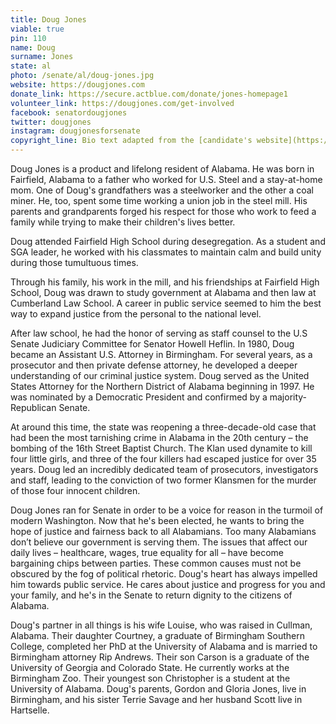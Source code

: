 ```yaml
---
title: Doug Jones
viable: true
pin: 110
name: Doug
surname: Jones
state: al
photo: /senate/al/doug-jones.jpg
website: https://dougjones.com
donate_link: https://secure.actblue.com/donate/jones-homepage1
volunteer_link: https://dougjones.com/get-involved
facebook: senatordougjones
twitter: dougjones
instagram: dougjonesforsenate
copyright_line: Bio text adapted from the [candidate's website](https://dougjones.com/about) and may be &copy; 2019 Doug Jones For Senate.
---
```

Doug Jones is a product and lifelong resident of Alabama. He was born in Fairfield, Alabama to a father who worked for U.S. Steel and a stay-at-home mom. One of Doug's grandfathers was a steelworker and the other a coal miner. He, too, spent some time working a union job in the steel mill. His parents and grandparents forged his respect for those who work to feed a family while trying to make their children's lives better.

Doug attended Fairfield High School during desegregation. As a student and SGA leader, he worked with his classmates to maintain calm and build unity during those tumultuous times.

Through his family, his work in the mill, and his friendships at Fairfield High School, Doug was drawn to study government at Alabama and then law at Cumberland Law School. A career in public service seemed to him the best way to expand justice from the personal to the national level.

After law school, he had the honor of serving as staff counsel to the U.S Senate Judiciary Committee for Senator Howell Heflin. In 1980, Doug became an Assistant U.S. Attorney in Birmingham. For several years, as a prosecutor and then private defense attorney, he developed a deeper understanding of our criminal justice system. Doug served as the United States Attorney for the Northern District of Alabama beginning in 1997. He was nominated by a Democratic President and confirmed by a majority-Republican Senate.

At around this time, the state was reopening a three-decade-old case that had been the most tarnishing crime in Alabama in the 20th century – the bombing of the 16th Street Baptist Church. The Klan used dynamite to kill four little girls, and three of the four killers had escaped justice for over 35 years. Doug led an incredibly dedicated team of prosecutors, investigators and staff, leading to the conviction of two former Klansmen for the murder of those four innocent children. 

Doug Jones ran for Senate in order to be a voice for reason in the turmoil of modern Washington. Now that he's been elected, he wants to bring the hope of justice and fairness back to all Alabamians. Too many Alabamians don’t believe our government is serving them. The issues that affect our daily lives – healthcare, wages, true equality for all – have become bargaining chips between parties. These common causes must not be obscured by the fog of political rhetoric. Doug's heart has always impelled him towards public service. He cares about justice and progress for you and your family, and he's in the Senate to return dignity to the citizens of Alabama.

Doug's partner in all things is his wife Louise, who was raised in Cullman, Alabama. Their daughter Courtney, a graduate of Birmingham Southern College, completed her PhD at the University of Alabama and is married to Birmingham attorney Rip Andrews. Their son Carson is a graduate of the University of Georgia and Colorado State. He currently works at the Birmingham Zoo. Their youngest son Christopher is a student at the University of Alabama. Doug's parents, Gordon and Gloria Jones, live in Birmingham, and his sister Terrie Savage and her husband Scott live in Hartselle.
